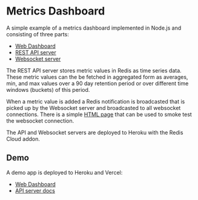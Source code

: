 # Metrics Dashboard

A simple example of a metrics dashboard implemented in Node.js and consisting of three parts:

* [Web Dashboard](dashboard/README.md)
* [REST API server](api-server/README.md)
* [Websocket server](websocket-server/README.md)

The REST API server stores metric values in Redis as time series data. These metric values can the be fetched in aggregated form as averages, min, and max values over a 90 day retention period or over different time windows (buckets) of this period.

When a metric value is added a Redis notification is broadcasted that is picked up by the Websocket server and broadcasted to all websocket connections. There is a simple [HTML page](websocket-server/test/index.html) that can be used to smoke test the websocket connection.

The API and Websocket servers are deployed to Heroku with the Redis Cloud addon.

## Demo

A demo app is deployed to Heroku and Vercel:

* [Web Dashboard](https://metrics-dashboard-7lgdhdfot-peter1.vercel.app/)
* [API server docs](https://metrics-api-server-63ea51367e93.herokuapp.com/docs)
